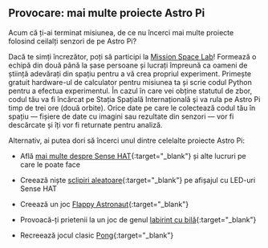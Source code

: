 ## Provocare: mai multe proiecte Astro Pi

Acum că ți-ai terminat misiunea, de ce nu încerci mai multe proiecte folosind ceilalți senzori de pe Astro Pi?

Dacă te simți încrezător, poți să participi la [Mission Space Lab](https://astro-pi.org/missions/space-lab/)! Formează o echipă din două până la șase persoane și lucrați împreună ca oameni de știință adevărați din spațiu pentru a vă crea propriul experiment. Primește gratuit hardware-ul de calculator pentru misiunea ta și scrie codul Python pentru a efectua experimentul. În cazul în care vei obține statutul de zbor, codul tău va fi încărcat pe Stația Spațială Internațională şi va rula pe Astro Pi timp de trei ore (două orbite). Orice date pe care le colectează codul tău în spațiu — fișiere de date cu imagini sau rezultate din senzori — vor fi descărcate și îți vor fi returnate pentru analiză.

Alternativ, ai putea dori să încerci unul dintre celelalte proiecte Astro Pi:

+ Află [mai multe despre Sense HAT](https://projects.raspberrypi.org/en/projects/getting-started-with-the-sense-hat){:target="_blank"} și alte lucruri pe care le poate face

+ Creează niște [sclipiri aleatoare](https://projects.raspberrypi.org/en/projects/sense-hat-random-sparkles){:target="_blank"} pe afișajul cu LED-uri Sense HAT

+ Creează un joc [Flappy Astronaut](https://projects.raspberrypi.org/en/projects/flappy-astronaut){:target="_blank"}

+ Provoacă-ți prietenii la un joc de genul [labirint cu bilă](https://projects.raspberrypi.org/en/projects/sense-hat-marble-maze){:target="_blank"}

+ Recreează jocul clasic [Pong](https://projects.raspberrypi.org/en/projects/sense-hat-pong){:target="_blank"}